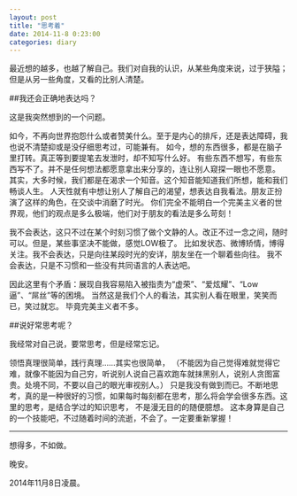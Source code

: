 ```yaml
---
layout: post
title: "思考着"
date: 2014-11-8 0:23:00
categories: diary
---
```


最近想的越多，也越了解自己。我们对自我的认识，从某些角度来说，过于狭隘；但是从另一些角度，又看的比别人清楚。

##我还会正确地表达吗？

这是我突然想到的一个问题。

如今，不再向世界抱怨什么或者赞美什么。至于是内心的排斥，还是表达障碍，我也说不清楚抑或是没仔细思考过，可能兼有。
如今，想的东西很多，都是在脑子里打转。真正等到要提笔去发泄时，却不知写什么好。
有些东西不想写，有些东西写不了。并不是任何想法都愿意拿出来分享的，连让别人窥探一眼也不愿意。
其实，大多时候，我们都是在渴求一个知音。这个知音能知道我们所想，能和我们畅谈人生。
人天性就有中想让别人了解自己的渴望，想表达自我看法。朋友正扮演了这样的角色，在交谈中消磨了时光。
你们完全不能明白一个完美主义者的世界观，他们的观点是多么极端，他们对于朋友的看法是多么苛刻！

我不会表达，这只不过在某个时刻习惯了做个文静的人。改正不过一念之间，随时可以。但是，某些事坚决不能做，感觉LOW极了。
比如发状态、微博矫情，博得关注。我不会表达，只是向往某段时光的安详，朋友坐在一个聊着些向往。
我不会表达，只是不习惯和一些没有共同语言的人表达吧。

因此这里有个矛盾：展现自我容易陷入被指责为“虚荣”、“爱炫耀”、“Low逼”、“屌丝”等的困境。
当然这是我们个人的看法，其实别人看在眼里，笑笑而已，笑过就忘。
毕竟完美主义者不多。


##说好常思考呢？

我经常对自己说，要常思考，但是经常忘记。

领悟真理很简单，践行真理……其实也很简单，
（不能因为自己觉得难就觉得它难，就像不能因为自己穷，听说别人说自己喜欢跑车就抹黑别人，说别人贪图富贵。处境不同，不要以自己的眼光审视别人。）
只是我没有做到而已。不断地思考，真的是一种很好的习惯，如果每时每刻都在思考，那么将会学会很多东西。这里的思考，是结合学过的知识思考，
不是漫无目的的随便臆想。
这本身算是自己的一个技能吧，不过随着时间的流逝，不会了。一定要重新掌握！

---------------------

想得多，不如做。

晚安。

2014年11月8日凌晨。
